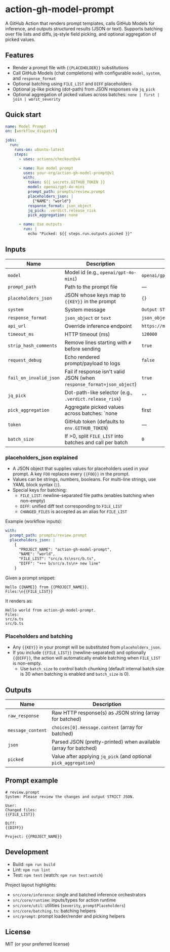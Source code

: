 # action-gh-model-prompt

A GitHub Action that renders prompt templates, calls GitHub Models for inference, and outputs structured results (JSON or text). Supports batching over file lists and diffs, jq-style field picking, and optional aggregation of picked values.

## Features
- Render a prompt file with `{{PLACEHOLDER}}` substitutions
- Call GitHub Models (chat completions) with configurable `model`, `system`, and `response_format`
- Optional batching using `FILE_LIST` and `DIFF` placeholders
- Optional jq-like picking (dot-path) from JSON responses via `jq_pick`
- Optional aggregation of picked values across batches: `none | first | join | worst_severity`

## Quick start
```yaml
name: Model Prompt
on: [workflow_dispatch]

jobs:
  run:
    runs-on: ubuntu-latest
    steps:
      - uses: actions/checkout@v4

      - name: Run model prompt
        uses: your-org/action-gh-model-prompt@v1
        with:
          token: ${{ secrets.GITHUB_TOKEN }}
          model: openai/gpt-4o-mini
          prompt_path: prompts/review.prompt
          placeholders_json: |
            {"NAME": "world"}
          response_format: json_object
          jq_pick: .verdict.release_risk
          pick_aggregation: none

      - name: Use outputs
        run: |
          echo "Picked: ${{ steps.run.outputs.picked }}"
```

## Inputs
| Name | Description | Default | Required |
|------|-------------|---------|----------|
| `model` | Model id (e.g., `openai/gpt-4o-mini`) | `openai/gpt-4o-mini` | no |
| `prompt_path` | Path to the prompt file | — | yes |
| `placeholders_json` | JSON whose keys map to `{{KEY}}` in the prompt | `{}` | yes |
| `system` | System message | `Output STRICT JSON only.` | no |
| `response_format` | `json_object` or `text` | `json_object` | no |
| `api_url` | Override inference endpoint | `https://models.github.ai/inference/chat/completions` | no |
| `timeout_ms` | HTTP timeout (ms) | `120000` | no |
| `strip_hash_comments` | Remove lines starting with `# ` before sending | `true` | no |
| `request_debug` | Echo rendered prompt/payload to logs | `false` | no |
| `fail_on_invalid_json` | Fail if response isn't valid JSON (when `response_format=json_object`) | `true` | no |
| `jq_pick` | Dot-path-like selector (e.g., `.verdict.release_risk`) | `""` | no |
| `pick_aggregation` | Aggregate picked values across batches: `none | first | join | worst_severity` | `none` | no |
| `token` | GitHub token (defaults to `env.GITHUB_TOKEN`) | — | no |
| `batch_size` | If >0, split `FILE_LIST` into batches and call per batch | `0` | no |

### placeholders_json explained
- A JSON object that supplies values for placeholders used in your prompt. A key `FOO` replaces every `{{FOO}}` in the prompt.
- Values can be strings, numbers, booleans. For multi-line strings, use YAML block syntax (`|`).
- Special keys for batching:
  - `FILE_LIST`: newline-separated file paths (enables batching when non-empty)
  - `DIFF`: unified diff text corresponding to `FILE_LIST`
  - `CHANGED_FILES` is accepted as an alias for `FILE_LIST`

Example (workflow inputs):
```yaml
with:
  prompt_path: prompts/review.prompt
  placeholders_json: |
    {
      "PROJECT_NAME": "action-gh-model-prompt",
      "NAME": "world",
      "FILE_LIST": "src/a.ts\nsrc/b.ts",
      "DIFF": "+++ b/src/a.ts\n+ new line"
    }
```

Given a prompt snippet:
```
Hello {{NAME}} from {{PROJECT_NAME}}.
Files:\n{{FILE_LIST}}
```
It renders as:
```
Hello world from action-gh-model-prompt.
Files:
src/a.ts
src/b.ts
```

### Placeholders and batching
- Any `{{KEY}}` in your prompt will be substituted from `placeholders_json`.
- If you include `{{FILE_LIST}}` (newline-separated) and optionally `{{DIFF}}`, the action will automatically enable batching when `FILE_LIST` is non-empty.
  - Use `batch_size` to control batch chunking (default internal batch size is 30 when batching is enabled and `batch_size` is 0).

## Outputs
| Name | Description |
|------|-------------|
| `raw_response` | Raw HTTP response(s) as JSON string (array for batched) |
| `message_content` | `choices[0].message.content` (array for batched) |
| `json` | Parsed JSON (pretty-printed) when available (array for batched) |
| `picked` | Value after applying `jq_pick` (and optional `pick_aggregation`) |

## Prompt example
```
# review.prompt
System: Please review the changes and output STRICT JSON.

User:
Changed files:
{{FILE_LIST}}

Diff:
{{DIFF}}

Project: {{PROJECT_NAME}}
```

## Development
- Build: `npm run build`
- Lint: `npm run lint`
- Test: `npm test` (watch: `npm run test:watch`)

Project layout highlights:
- `src/core/inference`: single and batched inference orchestrators
- `src/core/runtime`: inputs/types for action runtime
- `src/core/util`: utilities (`severity`, `promptPlaceholders`)
- `src/core/batching.ts`: batching helpers
- `src/prompt`: prompt loader/render and picking helpers

## License
MIT (or your preferred license)
